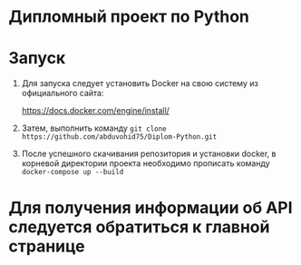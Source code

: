 # Дипломный проект по Python

# Запуск
1. Для запуска следует установить Docker на свою систему из официального сайта:

    https://docs.docker.com/engine/install/


2. Затем, выполнить команду ```git clone https://github.com/abduvohid75/Diplom-Python.git```


3. После успешного скачивания репозитория и установки docker, в корневой директории проекта необходимо прописать команду ```docker-compose up --build```


# Для получения информации об API следуется обратиться  к главной странице

